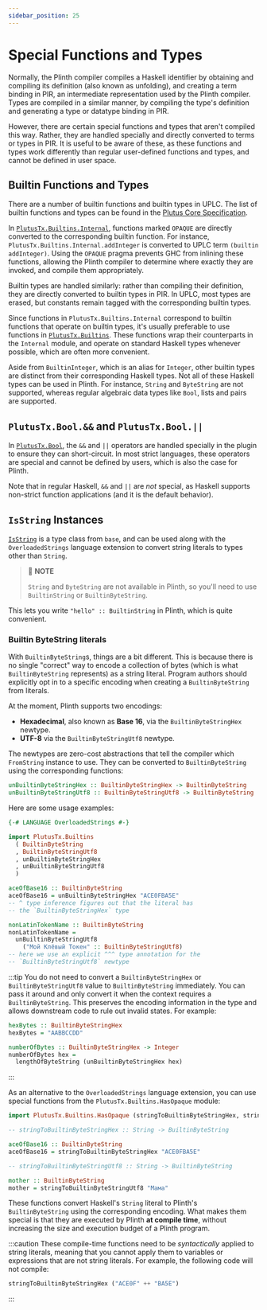 ```yaml
---
sidebar_position: 25
---
```


# Special Functions and Types

Normally, the Plinth compiler compiles a Haskell identifier by obtaining and compiling its definition (also known as unfolding), and creating a term binding in PIR, an intermediate representation used by the Plinth compiler.
Types are compiled in a similar manner, by compiling the type's definition and generating a type or datatype binding in PIR.

However, there are certain special functions and types that aren't compiled this way.
Rather, they are handled specially and directly converted to terms or types in PIR.
It is useful to be aware of these, as these functions and types work differently than regular user-defined functions and types, and cannot be defined in user space.

## Builtin Functions and Types

There are a number of builtin functions and builtin types in UPLC.
The list of builtin functions and types can be found in the [Plutus Core Specification](https://plutus.cardano.intersectmbo.org/resources/plutus-core-spec.pdf).

In [`PlutusTx.Builtins.Internal`](https://plutus.cardano.intersectmbo.org/haddock/latest/plutus-tx/PlutusTx-Builtins-Internal.html), functions marked `OPAQUE` are directly converted to the corresponding builtin function.
For instance, `PlutusTx.Builtins.Internal.addInteger` is converted to UPLC term `(builtin addInteger)`.
Using the `OPAQUE` pragma prevents GHC from inlining these functions, allowing the Plinth compiler to determine where exactly they are invoked, and compile them appropriately.

Builtin types are handled similarly: rather than compiling their definition, they are directly converted to builtin types in PIR.
In UPLC, most types are erased, but constants remain tagged with the corresponding builtin types.

Since functions in `PlutusTx.Builtins.Internal` correspond to builtin functions that operate on builtin types, it's usually preferable to use functions in [`PlutusTx.Builtins`](https://plutus.cardano.intersectmbo.org/haddock/latest/plutus-tx/PlutusTx-Builtins.html).
These functions wrap their counterparts in the `Internal` module, and operate on standard Haskell types whenever possible, which are often more convenient.

Aside from `BuiltinInteger`, which is an alias for `Integer`, other builtin types are distinct from their corresponding Haskell types.
Not all of these Haskell types can be used in Plinth.
For instance, `String` and `ByteString` are not supported, whereas regular algebraic data types like `Bool`, lists and pairs are supported.

## `PlutusTx.Bool.&&` and `PlutusTx.Bool.||`

In [`PlutusTx.Bool`](https://plutus.cardano.intersectmbo.org/haddock/latest/plutus-tx/PlutusTx-Bool.html), the `&&` and `||` operators are handled specially in the plugin to ensure they can short-circuit.
In most strict languages, these operators are special and cannot be defined by users, which is also the case for Plinth.

Note that in regular Haskell, `&&` and `||` are _not_ special, as Haskell supports non-strict function applications (and it is the default behavior).

## `IsString` Instances

[`IsString`](https://hackage.haskell.org/package/base/docs/Data-String.html#t:IsString) is a type class from `base`, and can be used along with the `OverloadedStrings` language extension to convert string literals to types other than `String`.

> :pushpin: **NOTE**
>
> `String` and `ByteString` are not available in Plinth, so you'll need to use `BuiltinString` or `BuiltinByteString`.

This lets you write `"hello" :: BuiltinString` in Plinth, which is quite convenient.

### Builtin ByteString literals

With `BuiltinByteString`s, things are a bit different. This is because there is no single "correct" way to encode a collection of bytes (which is what `BuiltinByteString` represents) as a string literal. Program authors should explicitly opt in to a specific encoding when creating a `BuiltinByteString` from literals.

At the moment, Plinth supports two encodings:
- **Hexadecimal**, also known as **Base 16**, via the `BuiltinByteStringHex` newtype.
- **UTF-8** via the `BuiltinByteStringUtf8` newtype.

The newtypes are zero-cost abstractions that tell the compiler which `FromString` instance to use. They can be converted to `BuiltinByteString` using the corresponding functions:

```haskell
unBuiltinByteStringHex :: BuiltinByteStringHex -> BuiltinByteString
unBuiltinByteStringUtf8 :: BuiltinByteStringUtf8 -> BuiltinByteString
```

Here are some usage examples:
```haskell
{-# LANGUAGE OverloadedStrings #-}

import PlutusTx.Builtins 
  ( BuiltinByteString
  , BuiltinByteStringUtf8
  , unBuiltinByteStringHex
  , unBuiltinByteStringUtf8
  )

aceOfBase16 :: BuiltinByteString
aceOfBase16 = unBuiltinByteStringHex "ACE0FBA5E"
-- ^ type inference figures out that the literal has 
-- the `BuiltinByteStringHex` type

nonLatinTokenName :: BuiltinByteString
nonLatinTokenName = 
  unBuiltinByteStringUtf8 
    ("Мой Клёвый Токен" :: BuiltinByteStringUtf8)
-- here we use an explicit ^^^ type annotation for the
-- `BuiltinByteStringUtf8` newtype 
```

:::tip
You do not need to convert a `BuiltinByteStringHex` or `BuiltinByteStringUtf8` value to `BuiltinByteString` immediately. You can pass it around and only convert it when the context requires a `BuiltinByteString`. This preserves the encoding information in the type and allows downstream code to rule out invalid states. For example:
```haskell
hexBytes :: BuiltinByteStringHex
hexBytes = "AABBCCDD" 

numberOfBytes :: BuiltinByteStringHex -> Integer
numberOfBytes hex = 
  lengthOfByteString (unBuiltinByteStringHex hex)
```
:::

As an alternative to the `OverloadedStrings` language extension, you can use special functions from the `PlutusTx.Builtins.HasOpaque` module:

```haskell 
import PlutusTx.Builtins.HasOpaque (stringToBuiltinByteStringHex, stringToBuiltinByteStringUtf8)

-- stringToBuiltinByteStringHex :: String -> BuiltinByteString

aceOfBase16 :: BuiltinByteString
aceOfBase16 = stringToBuiltinByteStringHex "ACE0FBA5E" 

-- stringToBuiltinByteStringUtf8 :: String -> BuiltinByteString

mother :: BuiltinByteString
mother = stringToBuiltinByteStringUtf8 "Мама"
```

These functions convert Haskell's `String` literal to Plinth's `BuiltinByteString` using the corresponding encoding. What makes them special is that they are executed by Plinth **at compile time**, without increasing the size and execution budget of a Plinth program.

:::caution
These compile-time functions need to be *syntactically* applied to string literals, meaning that you cannot apply them to variables or expressions that are not string literals. For example, the following code will not compile:

```haskell
stringToBuiltinByteStringHex ("ACE0F" ++ "BA5E")
```
:::
